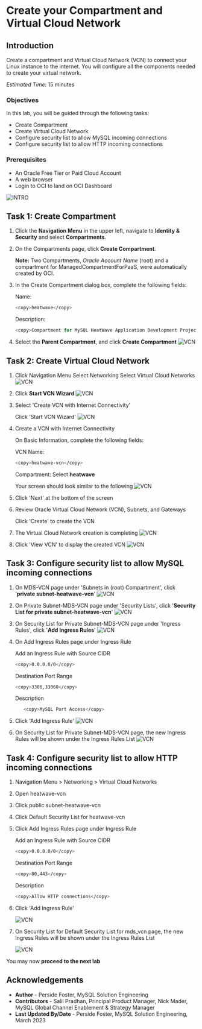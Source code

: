 # Create your Compartment and Virtual Cloud Network  

## Introduction

Create a compartment and Virtual Cloud Network (VCN) to connect your Linux instance to the internet. You will configure all the components needed to create your virtual network.

_Estimated Time:_ 15 minutes

### Objectives

In this lab, you will be guided through the following tasks:

- Create Compartment
- Create Virtual Cloud Network
- Configure security list to allow MySQL incoming connections
- Configure security list to allow HTTP incoming connections

### Prerequisites

- An Oracle Free Tier or Paid Cloud Account
- A web browser
- Login to OCI to land on OCI Dashboard

![INTRO](./images/oci-dashboard.png "land on oci dashboard")

## Task 1: Create Compartment

1. Click the **Navigation Menu** in the upper left, navigate to **Identity & Security** and select **Compartments**.

2. On the Compartments page, click **Create Compartment**.

    **Note:** Two Compartments, _Oracle Account Name_ (root) and a compartment for ManagedCompartmentForPaaS, were automatically created by OCI.

3. In the Create Compartment dialog box, complete the following fields:

    Name:

    ```bash
    <copy>heatwave</copy>
    ```

    Description:

    ```bash
    <copy>Compartment for MySQL HeatWave Application Development Project</copy>
    ```

4. Select the **Parent Compartment**, and click **Create Compartment**
    ![VCN](./images/compartment-create.png "create the compartment")

## Task 2: Create Virtual Cloud Network

1. Click Navigation Menu
    Select Networking
    Select Virtual Cloud Networks
    ![VCN](./images/menuvcn.png "show vcn menu")

2. Click **Start VCN Wizard**
    ![VCN](./images/networking-main.png "show networking main dialog")

3. Select 'Create VCN with Internet Connectivity'

    Click 'Start VCN Wizard'
    ![VCN](./images/vcn-wizard-start.png "start vcn wizard")

4. Create a VCN with Internet Connectivity

    On Basic Information, complete the following fields:

    VCN Name:

    ```bash
    <copy>heatwave-vcn</copy>
    ```

    Compartment: Select  **heatwave**

    Your screen should look similar to the following
        ![VCN](./images/vcn-internet-connect-config.png "Configured VCN internet connection ")

5. Click 'Next' at the bottom of the screen

6. Review Oracle Virtual Cloud Network (VCN), Subnets, and Gateways

    Click 'Create' to create the VCN

7. The Virtual Cloud Network creation is completing
    ![VCN](./images/vcn-wizard-review.png "Review complete vcn wizard work")

8. Click 'View VCN' to display the created VCN
    ![VCN](./images/wizard-view-vcn.png "display the created")

## Task 3: Configure security list to allow MySQL incoming connections

1. On MDS-VCN page under 'Subnets in (root) Compartment', click  '**private subnet-heatwave-vcn**'
     ![VCN](./images/vcn-details.png "Show VCN Details")

2. On Private Subnet-MDS-VCN page under 'Security Lists',  click  '**Security List for private subnet-heatwave-vcn**'
    ![VCN](./images/vcn-security-list.png "Show Security Lists")

3. On Security List for Private Subnet-MDS-VCN page under 'Ingress Rules', click '**Add Ingress Rules**'
    ![VCN](./images/vcn-mysql-ingress.png "Prepar for add Add Ingress Rules")

4. On Add Ingress Rules page under Ingress Rule

    Add an Ingress Rule with Source CIDR

    ```bash
    <copy>0.0.0.0/0</copy>
    ```

    Destination Port Range

    ```bash
    <copy>3306,33060</copy>
    ```

    Description

    ```bash
       <copy>MySQL Port Access</copy>
    ```

5. Click 'Add Ingress Rule'
    ![VCN](./images/vcn-mysql-add-ingress.png "Save  MySQL Ingress Rule  entries")

6. On Security List for Private Subnet-MDS-VCN page, the new Ingress Rules will be shown under the Ingress Rules List
    ![VCN](./images/vcn-mysql-ingress-completed.png "view  MySQL Ingress Rules")

## Task 4: Configure security list to allow HTTP incoming connections

1. Navigation Menu > Networking > Virtual Cloud Networks

2. Open heatwave-vcn

3. Click  public subnet-heatwave-vcn

4. Click Default Security List for heatwave-vcn

5. Click Add Ingress Rules page under Ingress Rule

    Add an Ingress Rule with Source CIDR

    ```bash
    <copy>0.0.0.0/0</copy>
    ```

    Destination Port Range

    ```bash
    <copy>80,443</copy>
    ```

    Description

    ```bash
    <copy>Allow HTTP connections</copy>
    ```

6. Click 'Add Ingress Rule'

    ![VCN](./images/vcn-ttp-add-ingress.png "Add HTTP Ingress Rule")

7. On Security List for Default Security List for mds_vcn page, the new Ingress Rules will be shown under the Ingress Rules List

    ![VCN](./images/vcn-ttp-ingress-completed.png "View VCN Completed HTTP Ingress rules")

You may now **proceed to the next lab**

## Acknowledgements

- **Author** - Perside Foster, MySQL Solution Engineering
- **Contributors** - Salil Pradhan, Principal Product Manager, Nick Mader, MySQL Global Channel Enablement & Strategy Manager
- **Last Updated By/Date** - Perside Foster, MySQL Solution Engineering, March 2023
